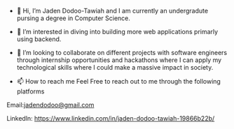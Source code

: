 - 👋 Hi, I’m Jaden Dodoo-Tawiah and I am currently an undergradute pursing a degree in Computer Science. 
- 👀 I’m interested in diving into building more web applications primarly using backend. 
- 💞️ I’m looking to collaborate on different projects with software engineers through internship opportunities and hackathons where I can apply my technological skills where I could make a massive impact in society. 

- 📫 How to reach me 
Feel Free to reach out to me through the following platforms

Email:jadendodoo@gmail.com 


Linkedln: https://www.linkedin.com/in/jaden-dodoo-tawiah-19866b22b/

<!---
JadenD5321/JadenD5321 is a ✨ special ✨ repository because its `README.md` (this file) appears on your GitHub profile.
You can click the Preview link to take a look at your changes.
--->
